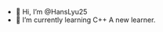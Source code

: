- 👋 Hi, I’m @HansLyu25
- 🌱 I’m currently learning C++
A new learner.

<!---
HansLyu25/HansLyu25 is a ✨ special ✨ repository because its `README.md` (this file) appears on your GitHub profile.
You can click the Preview link to take a look at your changes.
--->
